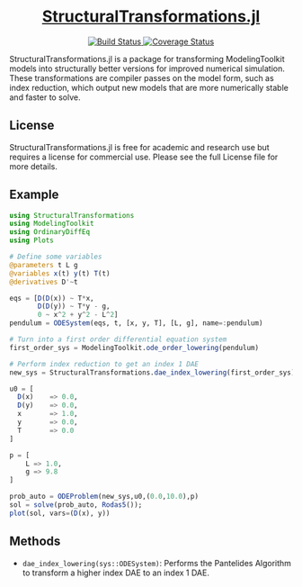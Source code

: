 <h1 align="center"><a href="https://github.com/JuliaComputing/StructuralTransformations.jl">StructuralTransformations.jl</a></h1>

<p align="center">
  <a href="https://travis-ci.org/github/JuliaComputing/StructuralTransformations.jl">
    <img src="https://travis-ci.org/JuliaComputing/StructuralTransformations.jl.svg?branch=master"
         alt="Build Status">
  </a>
  </a>
  <a href="https://coveralls.io/github/JuliaComputing/StructuralTransformations.jl?branch=master">
    <img src="https://coveralls.io/repos/github/JuliaComputing/StructuralTransformations.jl/badge.svg?branch=master"
         alt="Coverage Status">
  </a>
</p>

StructuralTransformations.jl is a package for transforming ModelingToolkit models into structurally better
versions for improved numerical simulation. These transformations are compiler passes on the model form,
such as index reduction, which output new models that are more numerically stable and faster to solve.

## License

StructuralTransformations.jl is free for academic and research use but requires a license for commercial
use. Please see the full License file for more details.

## Example

```julia
using StructuralTransformations
using ModelingToolkit
using OrdinaryDiffEq
using Plots

# Define some variables
@parameters t L g
@variables x(t) y(t) T(t)
@derivatives D'~t

eqs = [D(D(x)) ~ T*x,
       D(D(y)) ~ T*y - g,
       0 ~ x^2 + y^2 - L^2]
pendulum = ODESystem(eqs, t, [x, y, T], [L, g], name=:pendulum)

# Turn into a first order differential equation system
first_order_sys = ModelingToolkit.ode_order_lowering(pendulum)

# Perform index reduction to get an index 1 DAE
new_sys = StructuralTransformations.dae_index_lowering(first_order_sys)

u0 = [
  D(x)    => 0.0,
  D(y)    => 0.0,
  x       => 1.0,
  y       => 0.0,
  T       => 0.0
]

p = [
    L => 1.0,
    g => 9.8
]

prob_auto = ODEProblem(new_sys,u0,(0.0,10.0),p)
sol = solve(prob_auto, Rodas5());
plot(sol, vars=(D(x), y))
```

## Methods

- `dae_index_lowering(sys::ODESystem)`: Performs the Pantelides Algorithm to
  transform a higher index DAE to an index 1 DAE.
